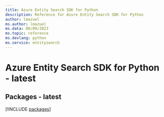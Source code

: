 ```yaml
---
title: Azure Entity Search SDK for Python
description: Reference for Azure Entity Search SDK for Python
author: lmazuel
ms.author: lmazuel
ms.data: 08/09/2023
ms.topic: reference
ms.devlang: python
ms.service: entitysearch
---
```

# Azure Entity Search SDK for Python - latest
## Packages - latest
[!INCLUDE [packages](entity-search-index.md)]